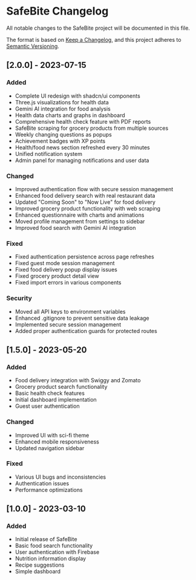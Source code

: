 # SafeBite Changelog

All notable changes to the SafeBite project will be documented in this file.

The format is based on [Keep a Changelog](https://keepachangelog.com/en/1.0.0/),
and this project adheres to [Semantic Versioning](https://semver.org/spec/v2.0.0.html).

## [2.0.0] - 2023-07-15

### Added
- Complete UI redesign with shadcn/ui components
- Three.js visualizations for health data
- Gemini AI integration for food analysis
- Health data charts and graphs in dashboard
- Comprehensive health check feature with PDF reports
- SafeBite scraping for grocery products from multiple sources
- Weekly changing questions as popups
- Achievement badges with XP points
- Health/food news section refreshed every 30 minutes
- Unified notification system
- Admin panel for managing notifications and user data

### Changed
- Improved authentication flow with secure session management
- Enhanced food delivery search with real restaurant data
- Updated "Coming Soon" to "Now Live" for food delivery
- Improved grocery product functionality with web scraping
- Enhanced questionnaire with charts and animations
- Moved profile management from settings to sidebar
- Improved food search with Gemini AI integration

### Fixed
- Fixed authentication persistence across page refreshes
- Fixed guest mode session management
- Fixed food delivery popup display issues
- Fixed grocery product detail view
- Fixed import errors in various components

### Security
- Moved all API keys to environment variables
- Enhanced .gitignore to prevent sensitive data leakage
- Implemented secure session management
- Added proper authentication guards for protected routes

## [1.5.0] - 2023-05-20

### Added
- Food delivery integration with Swiggy and Zomato
- Grocery product search functionality
- Basic health check features
- Initial dashboard implementation
- Guest user authentication

### Changed
- Improved UI with sci-fi theme
- Enhanced mobile responsiveness
- Updated navigation sidebar

### Fixed
- Various UI bugs and inconsistencies
- Authentication issues
- Performance optimizations

## [1.0.0] - 2023-03-10

### Added
- Initial release of SafeBite
- Basic food search functionality
- User authentication with Firebase
- Nutrition information display
- Recipe suggestions
- Simple dashboard
